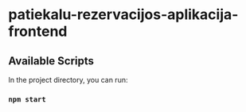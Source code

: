 # patiekalu-rezervacijos-aplikacija-frontend

## Available Scripts

In the project directory, you can run:

### `npm start`
